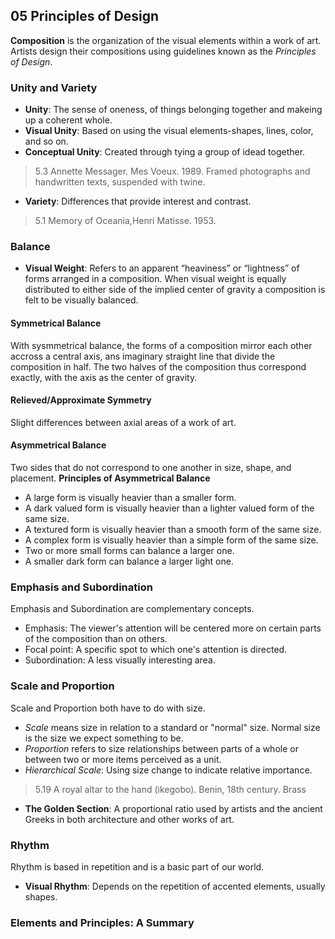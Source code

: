 ## 05 Principles of Design

**Composition** is the organization of the visual elements within a work of art. Artists design their compositions using guidelines known as the *Principles of Design*.

### Unity and Variety
- **Unity**: The sense of oneness, of things belonging together and makeing up a coherent whole.
- **Visual Unity**: Based on using the visual elements-shapes, lines, color, and so on.
- **Conceptual Unity**: Created through tying a group of idead together.

> 5.3 Annette Messager. Mes Voeux. 1989. Framed photographs and handwritten texts, suspended with twine.

- **Variety**: Differences that provide interest and contrast.

> 5.1 Memory of Oceania,Henri Matisse. 1953.

### Balance
- **Visual Weight**: Refers to an apparent “heaviness” or “lightness” of forms arranged in a composition.
When visual weight is equally distributed to either side of the implied center of gravity a composition is felt to be visually balanced.

#### Symmetrical Balance
With sysmmetrical balance, the forms of a composition mirror each other accross a central axis, ans imaginary straight line that divide the composition in half. The two halves of the composition thus correspond exactly, with the axis as the center of gravity.

#### Relieved/Approximate Symmetry
Slight differences between axial areas of a work of art.

#### Asymmetrical Balance
Two sides that do not correspond to one another in size, shape, and placement.
**Principles of Asymmetrical Balance**
- A large form is visually heavier than a smaller form.
- A dark valued form is visually heavier than a lighter valued form of the same size.
- A textured form is visually heavier than a smooth form of the same size.
- A complex form is visually heavier than a simple form of the same size.
- Two or more small forms can balance a larger one.
- A smaller dark form can balance a larger light one.

### Emphasis and Subordination
Emphasis and Subordination are complementary concepts.

- Emphasis: The viewer's attention will be centered more on certain parts of the composition than on others.
- Focal point: A specific spot to which one's attention is directed.
- Subordination: A less visually interesting area.

### Scale and Proportion
Scale and Proportion both have to do with size.
- *Scale* means size in relation to a standard or "normal" size. Normal size is the size we expect something to be.
- *Proportion* refers to size relationships between parts of a whole or between two or more items perceived as a unit.
- *Hierarchical Scale*: Using size change to indicate relative importance.
> 5.19 A royal altar to the hand (ikegobo). Benin, 18th century. Brass
- **The Golden Section**: A proportional ratio used by artists and the ancient Greeks in both architecture and other works of art.

### Rhythm
Rhythm is based in repetition and is a basic part of our world.
- **Visual Rhythm**: Depends on the repetition of accented elements, usually shapes.

### Elements and Principles: A Summary
